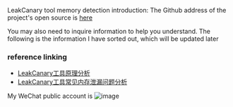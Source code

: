 
LeakCanary tool memory detection introduction: 
The Github address of the project's open source is [here](https://github.com/frank-tan/SinsOfMemoryLeaks/tree/FIXED)

You may also need to inquire information to help you understand. The following is the information I have sorted out, which will be updated later
### reference linking 
* [LeakCanary工具原理分析](https://mp.weixin.qq.com/s?__biz=MzU5NTkwNTkyOA==&mid=2247483713&idx=1&sn=dd9508b70be8c22b5fc3fc03beda9dc2&chksm=fe6b9da6c91c14b09316e192a8b138ba752a33c65e59eaa635a78b670e62b30e5284c5435ea7&token=468345095&lang=zh_CN#rd)
* [LeakCanary工具常见内存泄漏问题分析](https://mp.weixin.qq.com/s?__biz=MzU5NTkwNTkyOA==&mid=2247483746&idx=1&sn=26082aa50679702f54dffde031985f76&chksm=fe6b9d85c91c1493b0ec876cf01f2c0cf7e7cba610a2fa20b7a7abcb34fdfc3d29cc14b2127c&token=468345095&lang=zh_CN#rd)

My WeChat public account is
![image](https://github.com/szuhqh/CoolMusic-master/blob/master/screenshots/qrcode_for_gh_134f1744e99c_258.jpg)
